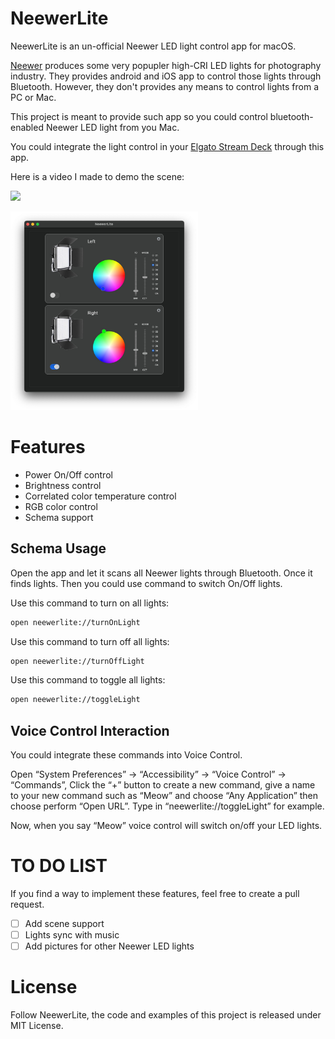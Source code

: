 # NeewerLite

NeewerLite is an un-official Neewer LED light control app for macOS.

[Neewer](https://neewer.com/) produces some very popupler high-CRI LED lights for photography industry. They provides android and iOS app to control those lights through Bluetooth. However, they don't provides any means to control lights from a PC or Mac.

This project is meant to provide such app so you could control bluetooth-enabled Neewer LED light from you Mac.

You could integrate the light control in your [Elgato Stream Deck](https://www.elgato.com/en/gaming/stream-deck) through this app. 

Here is a video I made to demo the scene: 

<a href=“https://youtu.be/pbNi6HZTDEc”><img src=“https://j.gifs.com/3Qz2Ox.gif” /></a>

<img src="screenshot.jpg" width="300px" />

# Features

- Power On/Off control
- Brightness control
- Correlated color temperature control
- RGB color control
- Schema support

## Schema Usage

Open the app and let it scans all Neewer lights through Bluetooth. Once it finds lights. Then you could use command to switch On/Off lights.

Use this command to turn on all lights:

```bash
open neewerlite://turnOnLight
```

Use this command to turn off all lights:
```bash
open neewerlite://turnOffLight
```

Use this command to toggle all lights:
```bash
open neewerlite://toggleLight
```
## Voice Control Interaction

You could integrate these commands into Voice Control. 

Open “System Preferences” -> “Accessibility” -> “Voice Control” -> “Commands”, Click the “+” button to create a new command, give a name to your new command such as “Meow” and choose “Any Application” then choose perform “Open URL”.  Type in “neewerlite://toggleLight” for example. 

Now, when you say “Meow” voice control will switch on/off your LED lights.

# TO DO LIST

If you find a way to implement these features, feel free to create a pull request.

- [ ] Add scene support
- [ ] Lights sync with music
- [ ] Add pictures for other Neewer LED lights

# License

Follow NeewerLite, the code and examples of this project is released under MIT License.

